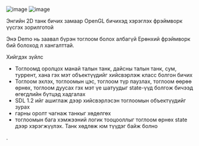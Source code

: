 
![image](http://dl.dropbox.com/u/3482121/picture/RRC/RRC-framework/states.png "image")
![image](http://dl.dropbox.com/u/3482121/picture/RRC/RRC-framework/shader-running.png "image")

Энгийн 2D танк бичих замаар 
OpenGL бичихэд хэрэглэх фрэймворк үүсгэх зорилготой

Энэ Demo нь заавал бүрэн тоглоом болох албагүй
Ерөнхий фрэймворк бий болоход л хангалттай.

Хийгдэх зүйлс

- Тоглоомд оролцох манай талын танк, дайсны талын танк,
  сум, туррент, хана гэх мэт объектүүдийг хийсвэрлэж
  класс болгон бичих
- Тоглоом эхлэх, тоглоомын цэс, тоглоом түр паузлах,
  тоглоом өөрөө өрнөх, тоглоом дуусах гэх мэт үе шатуудыг
  state-үүд болгож бичээд өгөгдлийн бүтцэд хадгалах
- SDL 1.2 ийг ашиглаж дээр хийсвэрлэсэн тоглоомын 
  объектүүдийг зурах
- гарны оролт чагнаж танкыг хөдөлгөх
- тоглоомын бага хэмжээний логик тооцооллыг тоглоом өрнөх
  state дээр хэрэгжүүлэх. Танк хөдлөж юм түүдэг байж болно
  
.
